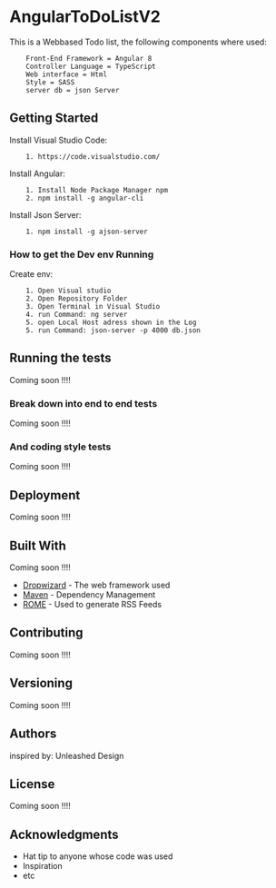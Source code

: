 # AngularToDoListV2

This is a Webbased Todo list, the following components where used: 
```
	Front-End Framework = Angular 8
	Controller Language = TypeScript
	Web interface = Html
	Style = SASS
	server db = json Server
```

## Getting Started
Install Visual Studio Code:
```
	1. https://code.visualstudio.com/
```
Install Angular:
```
	1. Install Node Package Manager npm
	2. npm install -g angular-cli
```

Install Json Server:
```
	1. npm install -g ajson-server
```

### How to get the Dev env Running

Create env:
```
	1. Open Visual studio
	2. Open Repository Folder
	3. Open Terminal in Visual Studio
	4. run Command: ng server
	5. open Local Host adress shown in the Log
	5. run Command: json-server -p 4000 db.json
```


## Running the tests

Coming soon !!!!

### Break down into end to end tests

Coming soon !!!!

### And coding style tests

Coming soon !!!!

## Deployment

Coming soon !!!!

## Built With
Coming soon !!!!
* [Dropwizard](http://www.dropwizard.io/1.0.2/docs/) - The web framework used
* [Maven](https://maven.apache.org/) - Dependency Management
* [ROME](https://rometools.github.io/rome/) - Used to generate RSS Feeds

## Contributing

Coming soon !!!!

## Versioning

Coming soon !!!!

## Authors

inspired by: Unleashed Design

## License

Coming soon !!!!

## Acknowledgments

* Hat tip to anyone whose code was used
* Inspiration
* etc
